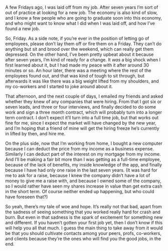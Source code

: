 <!--
.. title: How to get laid off.
.. date: 2008-12-07 13:21:07
.. author: Blake Winton
.. tags: work, phantom, job, search
-->

A few Fridays ago, I was laid off from my job.  After seven years I’m
sort of out of practice at looking for a new job.  The economy is also
kind of slow, and I know a few people who are going to graduate soon
into this economy, and who might want to know what I did when I was
laid off, and how I’ve found a new job.

So, Friday.  As a side note, if you’re ever in the position of letting
go of employees, please don’t lay them off or fire them on a Friday.
They can’t do anything but sit and brood over the weekend, which can
really get them depressed.  On the other hand, I’ve been pretty upbeat
about it because after seven years, I’m kind of ready for a change.
It *was* a big shock when I first learned about it, but I had made my
peace with it after around 30 minutes or so.  An hour later, there was
a meeting where the rest of the employees found out, and that was kind
of tough to sit through, but afterwards it was like there was a big
weight lifted from my shoulders, and my co-workers and I started to
joke around about it.

That afternoon, and the next couple of days, I emailed my friends and
asked whether they knew of any companies that were hiring.  From that
I got six or seven leads, and three or four interviews, and finally
decided to do some work and sign a three month contract, which will
probably turn into a longer term contract.  I don’t expect it’ll turn
into a full time job, but that works out fine for me, since I expect
the market will have changed by the new year, and I’m hoping that a
friend of mine will get the hiring freeze he’s currently in lifted by
then, and hire me.

On the plus side, now that I’m working from home, I bought a new
computer because I can deduct the price from my income as a business
expense.  Similarly I can deduct part of the interest on my mortgage
from my income.  And I’ll be making a fair bit more than I was getting
as a full-time employee, because of the lack of benefits, my inside
knowledge of the app, and finally because I have had only one raise in
the last seven years.  (It was hard for me to ask for a raise, because
I knew the company didn’t have a lot of money to give me a raise with,
and because I owned some of the company, so I would rather have seen
my shares increase in value than get extra cash in the short term.  Of
course neither ended up happening, but who could have foreseen that?)

So yeah, there’s my tale of woe and hope.  It’s really not that bad,
apart from the sadness of seeing something that you worked really hard
for crash and burn.  But even in that sadness is the spark of
excitement for something new and different.  If you haven’t gotten
your first job yet, then I don’t know if this will help you all that
much.  I guess the main thing to take away from it would be that you
should cultivate contacts among your peers, profs, co-workers, and
clients because they’re the ones who will find you the good jobs, in
the end.

